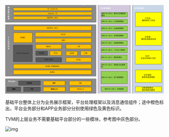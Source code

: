 ![1612344684042](../图片/1612344684042.png)

基础平台整体上分为业务展示框架，平台处理框架以及消息通信组件；途中橙色标出，平台业务部分和APP业务部分分别使用绿色及黄色标识。

TVM的上层业务不需要基础平台部分的一些模块，参考图中灰色部分。

 ![img](../图片/$8}$IX`%MVL5S2J01I`%]Q.png) 